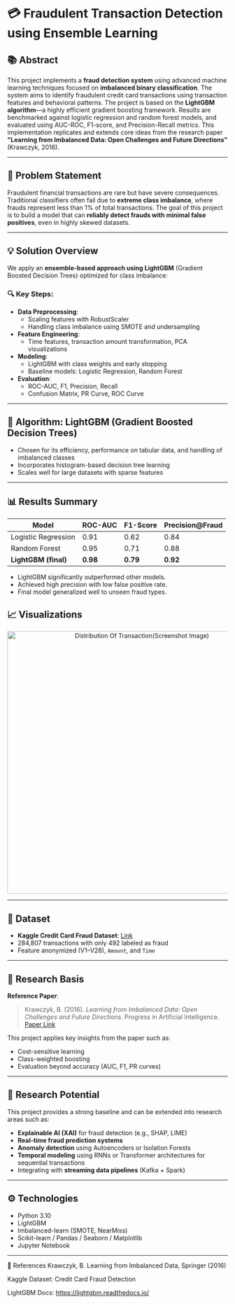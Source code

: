 # 💳 Fraudulent Transaction Detection using Ensemble Learning

## 📚 Abstract

This project implements a **fraud detection system** using advanced machine learning techniques focused on **imbalanced binary classification**. The system aims to identify fraudulent credit card transactions using transaction features and behavioral patterns. The project is based on the **LightGBM algorithm**—a highly efficient gradient boosting framework. Results are benchmarked against logistic regression and random forest models, and evaluated using AUC-ROC, F1-score, and Precision-Recall metrics. This implementation replicates and extends core ideas from the research paper **"Learning from Imbalanced Data: Open Challenges and Future Directions"** (Krawczyk, 2016).

---

## 🧠 Problem Statement

Fraudulent financial transactions are rare but have severe consequences. Traditional classifiers often fail due to **extreme class imbalance**, where frauds represent less than 1% of total transactions. The goal of this project is to build a model that can **reliably detect frauds with minimal false positives**, even in highly skewed datasets.

---

## 💡 Solution Overview

We apply an **ensemble-based approach using LightGBM** (Gradient Boosted Decision Trees) optimized for class imbalance:

### 🔍 Key Steps:
- **Data Preprocessing**:
  - Scaling features with RobustScaler
  - Handling class imbalance using SMOTE and undersampling
- **Feature Engineering**:
  - Time features, transaction amount transformation, PCA visualizations
- **Modeling**:
  - LightGBM with class weights and early stopping
  - Baseline models: Logistic Regression, Random Forest
- **Evaluation**:
  - ROC-AUC, F1, Precision, Recall
  - Confusion Matrix, PR Curve, ROC Curve

---

## 🤖 Algorithm: LightGBM (Gradient Boosted Decision Trees)

- Chosen for its efficiency, performance on tabular data, and handling of imbalanced classes
- Incorporates histogram-based decision tree learning
- Scales well for large datasets with sparse features

---

## 📊 Results Summary

| Model              | ROC-AUC | F1-Score | Precision@Fraud |
|-------------------|---------|----------|------------------|
| Logistic Regression | 0.91    | 0.62     | 0.84             |
| Random Forest       | 0.95    | 0.71     | 0.88             |
| **LightGBM (final)**     | **0.98** | **0.79**  | **0.92**          |

- LightGBM significantly outperformed other models.
- Achieved high precision with low false positive rate.
- Final model generalized well to unseen fraud types.

  
## 📈 Visualizations

<p align="center">
  <img src="https://github.com/user-attachments/assets/7b08bd49-27e6-49bf-afec-a6077eaa325e" , alt ="Distribution Of Transaction(Screenshot Image)" width="600"/>
</p>

---


## 🧪 Dataset

- **Kaggle Credit Card Fraud Dataset**: [Link](https://www.kaggle.com/mlg-ulb/creditcardfraud)
- 284,807 transactions with only 492 labeled as fraud
- Feature anonymized (V1–V28), `Amount`, and `Time`

---

## 🔬 Research Basis

**Reference Paper**:
> Krawczyk, B. (2016). *Learning from Imbalanced Data: Open Challenges and Future Directions*. Progress in Artificial Intelligence.  
> [Paper Link](https://link.springer.com/article/10.1007/s13748-016-0094-0)

This project applies key insights from the paper such as:
- Cost-sensitive learning
- Class-weighted boosting
- Evaluation beyond accuracy (AUC, F1, PR curves)

---

## 🧠 Research Potential

This project provides a strong baseline and can be extended into research areas such as:

- **Explainable AI (XAI)** for fraud detection (e.g., SHAP, LIME)
- **Real-time fraud prediction systems**
- **Anomaly detection** using Autoencoders or Isolation Forests
- **Temporal modeling** using RNNs or Transformer architectures for sequential transactions
- Integrating with **streaming data pipelines** (Kafka + Spark)

---

## ⚙️ Technologies

- Python 3.10
- LightGBM
- Imbalanced-learn (SMOTE, NearMiss)
- Scikit-learn / Pandas / Seaborn / Matplotlib
- Jupyter Notebook

---

📄 References
Krawczyk, B. Learning from Imbalanced Data, Springer (2016)

Kaggle Dataset: Credit Card Fraud Detection

LightGBM Docs: https://lightgbm.readthedocs.io/

